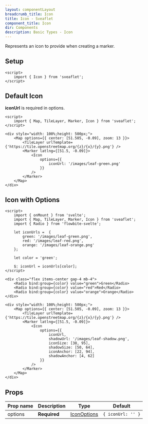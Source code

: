 ```yaml
---
layout: componentLayout
breadcrumb_title: Icon
title: Icon - Sveaflet
component_title: Icon
dir: Components
description: Basic Types - Icon
---
```


Represents an icon to provide when creating a marker.

## Setup

```svelte example csr hideOutput
<script>
	import { Icon } from 'sveaflet';
</script>
```

## Default Icon

**iconUrl** is required in options.

```svelte example csr
<script>
	import { Map, TileLayer, Marker, Icon } from 'sveaflet';
</script>

<div style="width: 100%;height: 500px;">
	<Map options={{ center: [51.505, -0.09], zoom: 13 }}>
		<TileLayer urlTemplate={'https://tile.openstreetmap.org/{z}/{x}/{y}.png'} />
		<Marker latlng={[51.5, -0.09]}>
			<Icon
				options={{
					iconUrl: '/images/leaf-green.png'
				}}
			/>
		</Marker>
	</Map>
</div>
```

## Icon with Options

```svelte example csr
<script>
	import { onMount } from 'svelte';
	import { Map, TileLayer, Marker, Icon } from 'sveaflet';
	import { Radio } from 'flowbite-svelte';

	let iconUrls =  {
		green: '/images/leaf-green.png',
		red: '/images/leaf-red.png',
		orange: '/images/leaf-orange.png'
	};

	let color = 'green';

	$: iconUrl = iconUrls[color];
</script>

<div class="flex items-center gap-4 mb-4">
	<Radio bind:group={color} value="green">Green</Radio>
	<Radio bind:group={color} value="red">Red</Radio>
	<Radio bind:group={color} value="orange">Orange</Radio>
</div>

<div style="width: 100%;height: 500px;">
	<Map options={{ center: [51.505, -0.09], zoom: 13 }}>
		<TileLayer urlTemplate={'https://tile.openstreetmap.org/{z}/{x}/{y}.png'} />
		<Marker latlng={[51.5, -0.09]}>
			<Icon
				options={{
					iconUrl,
					shadowUrl: '/images/leaf-shadow.png',
					iconSize: [38, 95],
					shadowSize: [50, 64],
					iconAnchor: [22, 94],
					shadowAnchor: [4, 62]
				}}
			/>
		</Marker>
	</Map>
</div>
```

## Props

| Prop name | Description  | Type                                                            | Default           |
| --------- | ------------ | --------------------------------------------------------------- | ----------------- |
| options   | **Required** | [IconOptions](https://leafletjs.com/reference.html#icon-option) | `{ iconUrl: '' }` |
